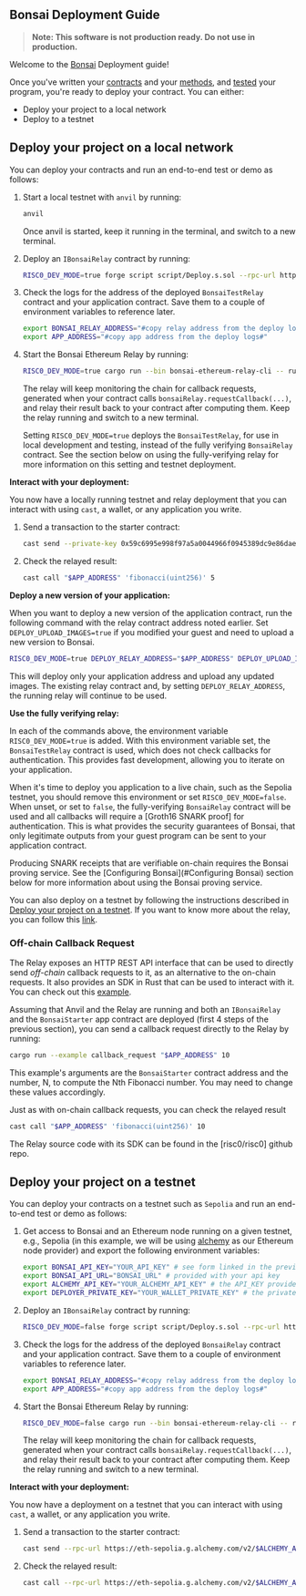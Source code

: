 ## Bonsai Deployment Guide
> **Note: This software is not production ready. Do not use in production.**

Welcome to the [Bonsai] Deployment guide! 

Once you've written your [contracts] and your [methods], and [tested] your program, you're ready to deploy your contract. You can either:
- Deploy your project to a local network
- Deploy to a testnet

## Deploy your project on a local network

You can deploy your contracts and run an end-to-end test or demo as follows:

1. Start a local testnet with `anvil` by running:

    ```bash
    anvil
    ```

    Once anvil is started, keep it running in the terminal, and switch to a new terminal.

2. Deploy an `IBonsaiRelay` contract by running:

    ```bash
    RISC0_DEV_MODE=true forge script script/Deploy.s.sol --rpc-url http://localhost:8545 --broadcast
    ```

3. Check the logs for the address of the deployed `BonsaiTestRelay` contract and your application contract.
   Save them to a couple of environment variables to reference later.

    ```bash
    export BONSAI_RELAY_ADDRESS="#copy relay address from the deploy logs#"
    export APP_ADDRESS="#copy app address from the deploy logs#"
    ```

4. Start the Bonsai Ethereum Relay by running:

    ```bash
    RISC0_DEV_MODE=true cargo run --bin bonsai-ethereum-relay-cli -- run --relay-address "$BONSAI_RELAY_ADDRESS"
    ```

    The relay will keep monitoring the chain for callback requests, generated when your contract calls `bonsaiRelay.requestCallback(...)`, and relay their result back to your contract after computing them.
    Keep the relay running and switch to a new terminal.

    Setting `RISC0_DEV_MODE=true` deploys the `BonsaiTestRelay`, for use in local development and testing, instead of the fully verifying `BonsaiRelay` contract.
    See the section below on using the fully-verifying relay for more information on this setting and testnet deployment.

**Interact with your deployment:**

You now have a locally running testnet and relay deployment that you can interact with using `cast`, a wallet, or any application you write.

1. Send a transaction to the starter contract:

    ```bash
    cast send --private-key 0x59c6995e998f97a5a0044966f0945389dc9e86dae88c7a8412f4603b6b78690d --gas-limit 100000 "$APP_ADDRESS" 'calculateFibonacci(uint256)' 5
    ```

2. Check the relayed result:

    ```bash
    cast call "$APP_ADDRESS" 'fibonacci(uint256)' 5
    ```

**Deploy a new version of your application:**

When you want to deploy a new version of the application contract, run the following command with the relay contract address noted earlier.
Set `DEPLOY_UPLOAD_IMAGES=true` if you modified your guest and need to upload a new version to Bonsai.

```bash
RISC0_DEV_MODE=true DEPLOY_RELAY_ADDRESS="$APP_ADDRESS" DEPLOY_UPLOAD_IMAGES=true forge script script/Deploy.s.sol --rpc-url http://localhost:8545 --broadcast
```

This will deploy only your application address and upload any updated images.
The existing relay contract and, by setting `DEPLOY_RELAY_ADDRESS`, the running relay will continue to be used.

**Use the fully verifying relay:**

In each of the commands above, the environment variable `RISC0_DEV_MODE=true` is added.
With this environment variable set, the `BonsaiTestRelay` contract is used, which does not check callbacks for authentication.
This provides fast development, allowing you to iterate on your application.

When it's time to deploy you application to a live chain, such as the Sepolia testnet, you should remove this environment or set `RISC0_DEV_MODE=false`.
When unset, or set to `false`, the fully-verifying `BonsaiRelay` contract will be used and all callbacks will require a [Groth16 SNARK proof] for authentication.
This is what provides the security guarantees of Bonsai, that only legitimate outputs from your guest program can be sent to your application contract.

Producing SNARK receipts that are verifiable on-chain requires the Bonsai proving service.
See the [Configuring Bonsai](#Configuring Bonsai) section below for more information about using the Bonsai proving service.

You can also deploy on a testnet by following the instructions described in [Deploy your project on a testnet](#deploy-your-project-on-a-testnet).
If you want to know more about the relay, you can follow this [link](https://github.com/risc0/risc0/tree/main/bonsai/ethereum-relay).

### Off-chain Callback Request

The Relay exposes an HTTP REST API interface that can be used to directly send *off-chain* callback requests to it, as an alternative to the on-chain requests.
It also provides an SDK in Rust that can be used to interact with it. You can check out this [example](relay/examples/callback_request.rs.rs).

Assuming that Anvil and the Relay are running and both an `IBonsaiRelay` and the `BonsaiStarter` app contract are deployed (first 4 steps of the previous section), you can send a callback request directly to the Relay by running:

```bash
cargo run --example callback_request "$APP_ADDRESS" 10
```

This example's arguments are the `BonsaiStarter` contract address and the number, N, to compute the Nth Fibonacci number.
You may need to change these values accordingly.

Just as with on-chain callback requests, you can check the relayed result

```bash
cast call "$APP_ADDRESS" 'fibonacci(uint256)' 10
```

The Relay source code with its SDK can be found in the [risc0/risc0] github repo.

## Deploy your project on a testnet

You can deploy your contracts on a testnet such as `Sepolia` and run an end-to-end test or demo as follows:

1. Get access to Bonsai and an Ethereum node running on a given testnet, e.g., Sepolia (in this example, we will be using [alchemy](https://www.alchemy.com/) as our Ethereum node provider) and export the following environment variables:

    ```bash
    export BONSAI_API_KEY="YOUR_API_KEY" # see form linked in the previous section
    export BONSAI_API_URL="BONSAI_URL" # provided with your api key
    export ALCHEMY_API_KEY="YOUR_ALCHEMY_API_KEY" # the API_KEY provided with an alchemy account
    export DEPLOYER_PRIVATE_KEY="YOUR_WALLET_PRIVATE_KEY" # the private key of your Ethereum testnet wallet e.g., Sepolia
    ```

2.  Deploy an `IBonsaiRelay` contract by running:

    ```bash
    RISC0_DEV_MODE=false forge script script/Deploy.s.sol --rpc-url https://eth-sepolia.g.alchemy.com/v2/$ALCHEMY_API_KEY --broadcast
    ```

3. Check the logs for the address of the deployed `BonsaiRelay` contract and your application contract.
   Save them to a couple of environment variables to reference later.

    ```bash
    export BONSAI_RELAY_ADDRESS="#copy relay address from the deploy logs#"
    export APP_ADDRESS="#copy app address from the deploy logs#"
    ```

4. Start the Bonsai Ethereum Relay by running:

    ```bash
    RISC0_DEV_MODE=false cargo run --bin bonsai-ethereum-relay-cli -- run --relay-address "$BONSAI_RELAY_ADDRESS" --eth-node wss://eth-sepolia.g.alchemy.com/v2/$ALCHEMY_API_KEY --eth-chain-id 11155111 --private-key "$DEPLOYER_PRIVATE_KEY"
    ```

    The relay will keep monitoring the chain for callback requests, generated when your contract calls `bonsaiRelay.requestCallback(...)`, and relay their result back to your contract after computing them.
    Keep the relay running and switch to a new terminal.

**Interact with your deployment:**

You now have a deployment on a testnet that you can interact with using `cast`, a wallet, or any application you write.

1. Send a transaction to the starter contract:

    ```bash
    cast send --rpc-url https://eth-sepolia.g.alchemy.com/v2/$ALCHEMY_API_KEY --private-key "$DEPLOYER_PRIVATE_KEY" --gas-limit 100000 "$APP_ADDRESS" 'calculateFibonacci(uint256)' 5
    ```

2. Check the relayed result:

    ```bash
    cast call --rpc-url https://eth-sepolia.g.alchemy.com/v2/$ALCHEMY_API_KEY "$APP_ADDRESS" 'fibonacci(uint256)' 5
    ```

[Bonsai]: https://risczero.com/bonsai
[contracts]: https://github.com/risc0/bonsai-foundry-template/tree/main/contracts
[methods]: https://github.com/risc0/bonsai-foundry-template/tree/main/methods
[tested]: https://github.com/risc0/bonsai-foundry-template/tree/main#test-your-project